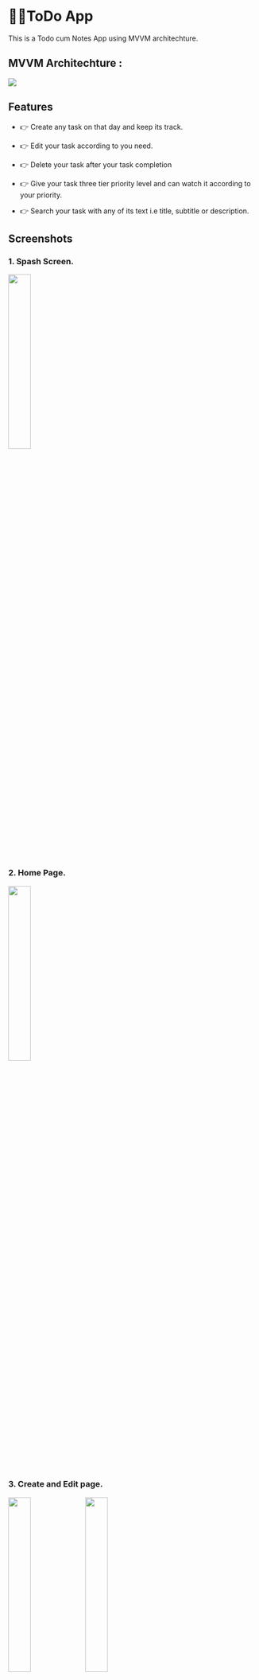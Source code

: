 # 🧑‍🎓ToDo App



This is a Todo cum Notes App using MVVM architechture.

## MVVM Architechture :
<img src="https://github.com/Chirag-kumar-singh/College_buddy/assets/127758120/9c76c105-f1d6-4953-81fb-a431f787dcb7"></img> 

## Features

- 👉 Create any task on that day and keep its track. 

- 👉 Edit your task according to you need.

- 👉 Delete your task after your task completion

- 👉 Give your task three tier priority level and can watch it according to your priority.

- 👉 Search your task with any of its text i.e title, subtitle or description.



## Screenshots

### 1. Spash Screen.
<img src="https://github.com/Chirag-kumar-singh/College_buddy/assets/127758120/e8b3f70d-3e12-4bfd-95a4-246773240697" width="30%"></img> 


### 2. Home Page.
<img src="https://github.com/Chirag-kumar-singh/College_buddy/assets/127758120/f313d036-f84e-4d90-8c97-825b8b9340b4" width="30%"></img> 

### 3. Create and Edit page.
<img src="https://github.com/Chirag-kumar-singh/College_buddy/assets/127758120/9d666913-c8fe-4b18-9a62-c248272f9b83" width="30%"></img> 
<img src="https://github.com/Chirag-kumar-singh/College_buddy/assets/127758120/5b53f82c-454d-450b-8567-ebe10e03211c" width="30%"></img> 


### 4. Notes Upload and View.
same as Exam paper upload and view.

### 5. Search view.
<img src="https://github.com/Chirag-kumar-singh/College_buddy/assets/127758120/7a4ba290-cefa-4518-a183-1875f7b9e026" width="30%"></img> 


### 6. Screenrecording.
https://github.com/Chirag-kumar-singh/College_buddy/assets/127758120/24e41f97-72bf-4a0b-bd03-4f8d5cd2b792




 ## General Queries

### 🔒 Found bugs? 

We're glad that you've tried exploring the application with a technical approach. The application is currently in a testing phase, if you found bugs, raise an issue. Furthermore, if you can solve the issue and contribute in this project raise a pull-request!
Note: This is an open-source project, drop in a mail or a PR to contribute in this repository.

